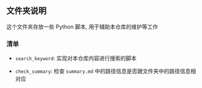 ## 文件夹说明

这个文件夹存放一些 Python 脚本, 用于辅助本仓库的维护等工作

### 清单

* `search_keyword`: 实现对本仓库内容进行搜索的脚本

* `check_summary`: 检查 `summary.md` 中的路径信息是否跟文件夹中的路径信息相对应